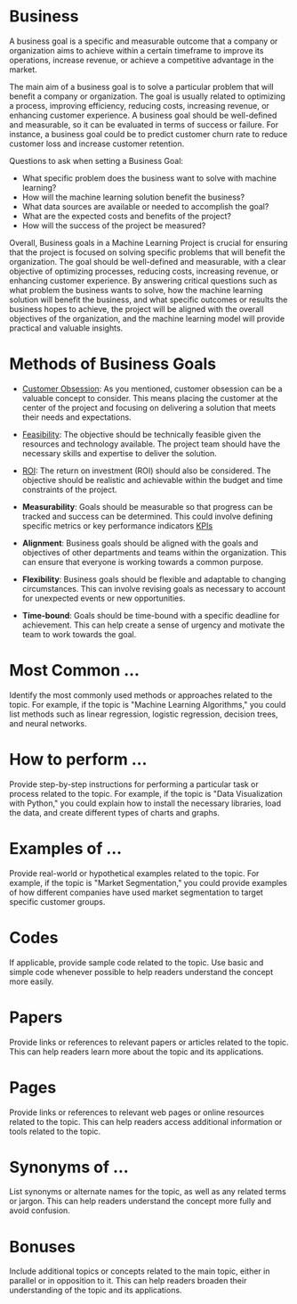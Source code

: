 # Business

A business goal is a specific and measurable outcome that a company or organization aims 
to achieve within a certain timeframe to improve its operations, increase revenue, 
or achieve a competitive advantage in the market.

The main aim of a business goal is to solve a particular problem that will benefit a company or organization. 
The goal is usually related to optimizing a process, improving efficiency, reducing costs, increasing revenue, 
or enhancing customer experience. A business goal should be well-defined and measurable, so it can be evaluated 
in terms of success or failure. For instance, a business goal could be to predict customer churn rate 
to reduce customer loss and increase customer retention.

Questions to ask when setting a Business Goal:

- What specific problem does the business want to solve with machine learning?
- How will the machine learning solution benefit the business?
- What data sources are available or needed to accomplish the goal?
- What are the expected costs and benefits of the project? 
- How will the success of the project be measured?

Overall, Business goals in a Machine Learning Project is crucial for ensuring that the project is focused on solving 
specific problems that will benefit the organization. The goal should be well-defined and measurable, 
with a clear objective of optimizing processes, reducing costs, increasing revenue, or enhancing customer experience. 
By answering critical questions such as what problem the business wants to solve, how the machine learning solution 
will benefit the business, and what specific outcomes or results the business hopes to achieve, the project will be 
aligned with the overall objectives of the organization, and the machine learning model will provide practical 
and valuable insights.


# Methods of Business Goals

- [Customer Obsession](MachineLearningWorkflow/pages/CustomerObsession.md): As you mentioned, customer obsession can be a valuable concept to consider. This means placing the customer at the center of the project and focusing on delivering a solution that meets their needs and expectations.

- [Feasibility](MachineLearningWorkflow/pages/Feasibility.md): The objective should be technically feasible given the resources and technology available. The project team should have the necessary skills and expertise to deliver the solution.

- [ROI](MachineLearningWorkflow/pages/ROI.md): The return on investment (ROI) should also be considered. The objective should be realistic and achievable within the budget and time constraints of the project.

- **Measurability**: Goals should be measurable so that progress can be tracked and success can be determined. This could involve defining specific metrics or key performance indicators [KPIs](MachineLearningWorkflow/pages/KPIs.md)

- **Alignment**: Business goals should be aligned with the goals and objectives of other departments and teams within the organization. This can ensure that everyone is working towards a common purpose.

- **Flexibility**: Business goals should be flexible and adaptable to changing circumstances. This can involve revising goals as necessary to account for unexpected events or new opportunities.

- **Time-bound**: Goals should be time-bound with a specific deadline for achievement. This can help create a sense of urgency and motivate the team to work towards the goal.

# Most Common …

Identify the most commonly used methods or approaches related to the topic. 
For example, if the topic is "Machine Learning Algorithms," you could list methods 
such as linear regression, logistic regression, decision trees, and neural networks.

# How to perform …

Provide step-by-step instructions for performing a particular task or process related to the topic. 
For example, if the topic is "Data Visualization with Python," you could explain how to install the necessary libraries, 
load the data, and create different types of charts and graphs.

# Examples of …

Provide real-world or hypothetical examples related to the topic. 
For example, if the topic is "Market Segmentation," you could provide examples of how different companies 
have used market segmentation to target specific customer groups.

# Codes

If applicable, provide sample code related to the topic. Use basic and simple code whenever possible to help readers 
understand the concept more easily.

# Papers

Provide links or references to relevant papers or articles related to the topic. 
This can help readers learn more about the topic and its applications.

# Pages

Provide links or references to relevant web pages or online resources related to the topic. 
This can help readers access additional information or tools related to the topic.


# Synonyms of …

List synonyms or alternate names for the topic, as well as any related terms or jargon. 
This can help readers understand the concept more fully and avoid confusion.




# Bonuses

Include additional topics or concepts related to the main topic, either in parallel or in opposition to it. 
This can help readers broaden their understanding of the topic and its applications.

